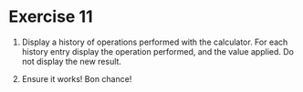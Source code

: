 # Exercise 11

1. Display a history of operations performed with the calculator. For each history entry display the operation performed, and the value applied. Do not display the new result.

2. Ensure it works! Bon chance!
